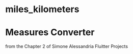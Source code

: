 # miles_kilometers

# Measures Converter
from the Chapter 2 of Simone Alessandria Fluitter Projects
